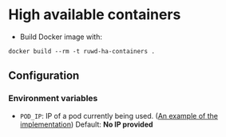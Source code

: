 # High available containers

* Build Docker image with:

```console
docker build --rm -t ruwd-ha-containers .
```

## Configuration

### Environment variables

- `POD_IP`: IP of a pod currently being used. ([An example of the implementation](https://kubernetes.io/docs/tasks/inject-data-application/environment-variable-expose-pod-information/)) Default: **No IP provided**
